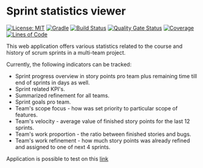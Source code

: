 # Sprint statistics viewer

[![License: MIT](https://img.shields.io/badge/License-MIT-blue.svg)](https://opensource.org/licenses/MIT)
[![Gradle](https://img.shields.io/badge/gradle-v7.2-blue)](https://img.shields.io/badge/gradle-v7.2-blue)
[![Build Status](https://travis-ci.org/BranislavBeno/Sprint-Statistics-Viewer.svg?branch=master)](https://travis-ci.org/BranislavBeno/Sprint-Statistics-Viewer)
[![Quality Gate Status](https://sonarcloud.io/api/project_badges/measure?project=BranislavBeno_SprintStatsViewer&metric=alert_status)](https://sonarcloud.io/dashboard?id=BranislavBeno_SprintStatsViewer)
[![Coverage](https://img.shields.io/sonar/coverage/BranislavBeno_SprintStatsViewer?server=https%3A%2F%2Fsonarcloud.io)](https://sonarcloud.io/dashboard?id=BranislavBeno_SprintStatsViewer)
[![Lines of Code](https://sonarcloud.io/api/project_badges/measure?project=BranislavBeno_SprintStatsViewer&metric=ncloc)](https://sonarcloud.io/dashboard?id=BranislavBeno_SprintStatsViewer)


This web application offers various statistics related to the course and history of scrum sprints in a multi-team project.

Currently, the following indicators can be tracked:

*  Sprint progress overview in story points pro team plus remaining time till end of sprints in days as well.
*  Sprint related KPI's.
*  Summarized refinement for all teams.
*  Sprint goals pro team.
*  Team's scope focus - how was set priority to particular scope of features.
*  Team's velocity - average value of finished story points for the last 12 sprints.
*  Team's work proportion - the ratio between finished stories and bugs.
*  Team's work refinement - how much story points was already refined and assigned to one of next 4 sprints.

Application is possible to test on this [link](http://sprint-stats-viewer.eu-central-1.elasticbeanstalk.com)
